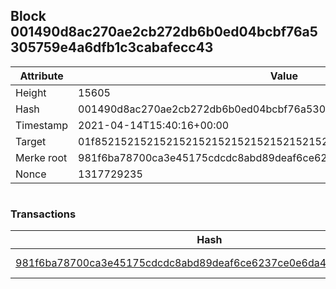 ## Block 001490d8ac270ae2cb272db6b0ed04bcbf76a5305759e4a6dfb1c3cabafecc43

Attribute | Value
--- | ---
Height | 15605
Hash | 001490d8ac270ae2cb272db6b0ed04bcbf76a5305759e4a6dfb1c3cabafecc43
Timestamp | 2021-04-14T15:40:16+00:00
Target | 01f8521521521521521521521521521521521521521521521521521521521521
Merke root | 981f6ba78700ca3e45175cdcdc8abd89deaf6ce6237ce0e6da4caad2cf2e3428
Nonce | 1317729235

```

```

### Transactions

Hash | Amount
--- | ---
[981f6ba78700ca3e45175cdcdc8abd89deaf6ce6237ce0e6da4caad2cf2e3428](981f6ba78700ca3e45175cdcdc8abd89deaf6ce6237ce0e6da4caad2cf2e3428.md) | 10.00000000 SKEPTI 
